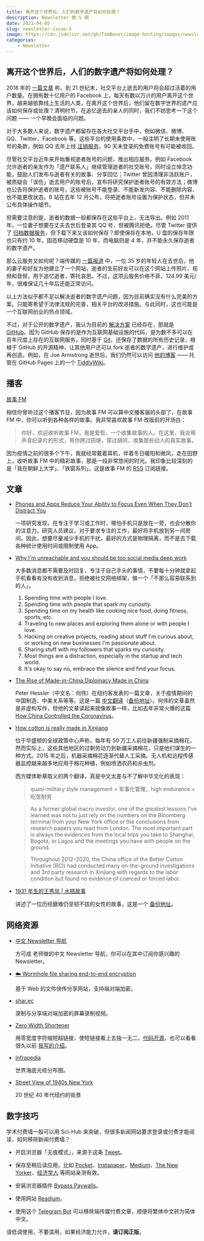 ```yaml
---
title: 离开这个世界后，人们的数字遗产将如何处理？
description: Newsletter 第 5 期
date: 2021-04-05
slug: newsletter-issue-5
image: https://cdn.jsdelivr.net/gh/TomBener/image-hosting/images/newsletter-5-cover.jpg
categories:
    - Newsletter
---
```



## 离开这个世界后，人们的数字遗产将如何处理？

2018 年的 [一篇文章](https://www.gcores.com/articles/97565) 称，到 21 世纪末，社交平台上逝去的用户将会超过活着的用户数量。在拥有数十亿用户的 Facebook 上，每天有数以万计的用户离开这个世界。越来越依靠线上生活的人类，在离开这个世界后，他们留在数字世界的遗产应该如何保存或处理？清明时节，在追忆逝去的亲人的同时，我们不妨思考一下这个问题 —— 一个早晚会面临的问题。

对于大多数人来说，数字遗产都留存在各大社交平台手中，例如微信、微博、QQ、Twitter、Facebook 等。这些平台的使用条款中，一般注明了长期未使用账号的条款，例如 QQ 去年上线 [注销服务](https://web.archive.org/web/20190306044403/http://sh.qihoo.com/pc/detail?url=http%253A%252F%252Fzm.news.so.com%252F0a4218cf17945565bd31e27ae8d2a49c&check=777ecfaa03e73472&sign=360_e39369d1&uid=73f1422886687852719aea41b377b13f&scene=3&refer_scene=so_54&tj_url=9b64673e38df88ede)，90 天未登录的免费账号有可能被收回。

尽管社交平台近年来开始重视逝者账号的问题，推出相应服务。例如 Facebook 允许逝者的亲友作为「遗产联系人」继续管理逝者的社交账号，同时设立悼念功能，鼓励人们发布与逝者有关的故事、分享回忆；Twitter 曾因清理非活跃账户，被质疑会「误伤」逝去用户的账号后，宣布将研究保护逝者账号的有效方法；微博也公告将保护逝者的账号，这些被账号不能登录、不能新发内容、不能删除内容、也不能更改状态。B 站在去年 12 月公布，将把逝者账号设置为保护状态，但并未公布具体操作细节。

但需要注意的是，逝者的数据一般都保存在这些平台上，无法导出。例如 2011 年，一位妻子想要在丈夫去世后登录其 QQ 号，但被腾讯拒绝。尽管 Twitter 提供了 [归档数据服务](https://help.twitter.com/en/managing-your-account/how-to-download-your-twitter-archive)，但下载下来又该如何保存？即使保存在本地，U 盘的保存年限也只有约 10 年，固态移动硬盘是 10 年，而电脑则是 4 年，并不能永久保存逝者的数字遗产。

那么云服务又如何呢？端传媒的 [一篇报道](https://telegra.ph/用记忆刻一座网络墓碑拼凑起逝者最好的模样---端传媒---最新-04-04-2) 中，一位 35 岁的年轻人在去世后，他的妻子和好友为他建立了一个网站，逝者的生前好友可以在这个网站上传照片、视频和音频，用于追忆逝者，寄托哀思。不过，这项云服务价格不菲，124.99 美元/年，很难保证几十年后还能正常访问。

以上方法似乎都不足以解决逝者的数字遗产问题，因为目前确实没有什么完美的方案。只能寄希望于法律法规的完善，相关平台的改进措施。与此同时，这也可能是一个互联网创业的热点领域。

不过，对于公开的数字遗产，我认为目前的 [解决方案](https://laike9m.com/blog/people-die-but-long-live-github,122/) 已经存在，那就是 [GitHub](https://github.com)。因为 GitHub 保存的是作为互联网基础设施的代码，是为数不多可以在百年尺度上存在的互联网服务，同时基于 [Git](https://git-scm.com)，还保存了数据的所有历史记录，根植于 GitHub 的开源精神，让其他用户还可以 fork 逝者的数字遗产，进行维护或再创造。例如，在 Joe Armstrong 逝世后，我们仍然可以访问 [他的博客](https://joearms.github.io/) —— 托管在 GitHub Pages 上的一个 [TiddlyWiki](https://tiddlywiki.com)。

## 播客

[故事 FM](https://storyfm.cn)

相信你曾听过这个播客节目，因为故事 FM 可以算中文播客届的头部了，在故事 FM 中，你可以听到各种各样的故事。我非常喜欢故事 FM 改版前的开场白：

> 你好，欢迎收听故事 FM，我是爱哲，一个收集故事的人。在这里，我会用声音纪录片的形式，带你跨过田埂，穿过胡同，收集那些动人的真实故事。

因为疫情之前的很多个下午，我就经常戴着耳机，伴着冬日暖阳和微风，走在田野上，收听故事 FM 中的精彩故事，那是一段非常悠闲的时光。我印象比较深刻的是「我在朝鲜上大学」、「铁窗系列」。这是故事 FM 的 [RSS](https://storyfm.cn/feed/episodes) 订阅链接。

## 文章

- [Phones and Apps Reduce Your Ability to Focus Even When They Don’t Distract You](https://blog.rize.io/blog/phones-and-apps-reduce-your-ability-to-focus-even-when-they-dont-distract-you)

    一项研究发现，在专注于学习或工作时，哪怕手机只是放在一旁，也会分散你的注意力。研究人员建议，对于要求专注的工作，最好将手机放到另一间房间。因此，想要尽量减少手机的干扰，最好的方式是物理隔离，而不是去下载各种统计使用时间或限制使用 App。

- [Why I'm unreachable and you should be too social media deep work](https://levels.io/contact-me/)

    大多数消息都不需要及时回复，专注于自己手头的事情，不要每十分钟就拿起手机看看有没有收到消息，拒绝被社交网络绑架，做一个「不那么容易联系到的人」。

    1. Spending time with people I love.
    2. Spending time with people that spark my curiosity.
    3. Spending time on my health like cooking nice food, doing fitness, sports, etc.
    4. Traveling to new places and exploring them alone or with people I love.
    5. Hacking on creative projects, reading about stuff I'm curious about, or working on new businesses I'm passionate about.
    6. Sharing stuff with my followers that sparks my curiosity.
    7. Most things are a distraction, especially in the startup and tech world.
    8. It's okay to say no, embrace the silence and find your focus.

- [The Rise of Made-in-China Diplomacy Made in China](https://www.newyorker.com/magazine/2021/03/15/the-rise-of-made-in-china-diplomacy)

    Peter Hessler（中文名：何伟）在纽约客发表的一篇文章，关于疫情期间的中国制造、中美关系等等。这是一篇 [中文翻译](https://mp.weixin.qq.com/s/OfmRyOm7ftoaKBRRFaS-YQ)（[备份地址](https://ipfs.io/ipfs/QmbazRCDu2PDfRz1Fg9yETVeHKUNHvzPCn341Fnt8sBGP7)）。何伟的文章虽然是非虚构写作，但他的文章读起来就像故事一样，比如去年非常火爆的这篇 [How China Controlled the Coronavirus](https://www.newyorker.com/magazine/2020/08/17/how-china-controlled-the-coronavirus)。

- [How cotton is really made in Xinjiang](https://www.wearemeho.com/story/How-cotton-is-really-made-in-Xinjiang)

    位于华盛顿的全球政策中心声称，每年有 50 万工人前往新疆强制采摘棉花，然而实际上，这些其他地区的过剩劳动力到新疆采摘棉花，只是他们谋生的一种方式。2015 年之后，机器采摘棉花逐渐代替人工采摘。无人机和远程传感器监控越来越多地应用于棉花种植，例如喷洒农药和杀虫剂。

    西方媒体断章取义的两个翻译，真是中文太差与不了解中华文化的表现：

    > quasi-military style management = 军事化管理，high endurance = 吃苦耐劳

    > As a former global macro investor, one of the greatest lessons I've learned was not to just rely on the numbers on the Bloomberg terminal from your New York office or the conclusions from research papers you read from London. The most important part is always the evidences from the local trips you take to Shanghai, Bogota, or Lagos and the meetings you have with people on the ground.

    > Throughout 2012–2020, the China office of the Better Cotton Initiative (BCI) had conducted many on-the-ground investigations and 3rd party research in Xinjiang with regards to the labor condition but found no evidence of coerced or forced labor.


- [1931 年生的王秀凤 | 水瓶故事](https://mp.weixin.qq.com/s/zXeChdkR9e2sxbjajBJhcA)

    讲述了一位历经磨难仍坚韧不拔的女性的故事，这是一个 [备份地址](https://ipfs.io/ipfs/QmQZBnhS8rLNGVQZSVxsJpwSw8RVvscEcZcWpzdy59pzus)。

## 网络资源

- [中文 Newsletter 导航](https://www.notion.so/852d696dc7cc44b7b0b39373dc067825)

    方可成 老师做的中文 Newsletter 导航，你可以在其中订阅你感兴趣的 Newsletter。

- [☁️ Wormhole file sharing end-to-end encryption](https://wormhole.app)

    基于 Web 的文件快传分享网站，支持端对端加密。


- [shar.ec](https://shar.ec)
  
    录制与分享端对端加密的屏幕录制视频。

- [Zero Width Shortener](https://zws.im)

    用零宽度字符缩短超链接，使短链接看上去独一无二，[代码开源](https://github.com/zws-im/zws)。也可以看看很久以前 [我写的介绍](https://retompi.com/archived-blog/posts/2019/08/07/cheat-poeple.html#zws-短链接)。

- [Infrapedia](https://www.infrapedia.com/app) 

    世界海底光缆分布图。

- [Street View of 1940s New York](https://1940s.nyc)

    20 世纪 40 年代纽约的街景

## 数字技巧

学术付费墙一般可以用 Sci-Hub 来突破，但很多新闻网站要求登录或付费才能阅读，如何移除新闻付费墙？

- 开启浏览器「无痕模式」，来源于这条 [Tweet](https://twitter.com/bluebird0605/status/1375335381126668289)。

- 保存至稍后读应用，比如 [Pocket](https://getpocket.com)、[Instapaper](https://www.instapaper.com)，[Medium](https://medium.com)、[The New Yorker](https://www.newyorker.com)、[经济学人](https://www.economist.com/) 等网站亲测有效。

- 安装浏览器插件 [Bypass Paywalls](https://github.com/iamadamdev/bypass-paywalls-chrome)。

- 使用网站 [Readium](https://sugoidesune.github.io/readium/)。

- 使用这个 [Telegram Bot](https://t.me/chotamreaderbot) 可以移除端传媒付费文章，顺便将繁体中文转为简体中文。

请低调使用，不要滥用，如果经济能力允许，**请订阅正版**。
